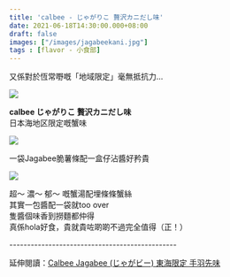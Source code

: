 ```yaml
---
title: 'calbee - じゃがりこ 贅沢カニだし味'
date: 2021-06-18T14:30:00.000+08:00
draft: false
images: ["/images/jagabeekani.jpg"]
tags : [flavor - 小食部]
---
```


又係對於恆常嘢嘅「地域限定」毫無抵抗力...

![](/images/jagabeekani.jpg)

**calbee じゃがりこ 贅沢カニだし味**  
日本海地区限定嘅蟹味  

![](/images/jagabeekani1.jpg)

一袋Jagabee脆薯條配一盒仔沾醬好矜貴  

![](/images/jagabeekani2.jpg)

超～ 濃～ 郁～ 嘅蟹湯配埋條條蟹絲  
其實一包醬配一袋就too over  
隻醬個味香到撈麵都仲得  
真係hola好食，貴就貴咗啲啲不過完全值得（正！）  

\-----------------------------------------------  
  
延伸閱讀：[Calbee Jagabee (じゃがビー) 東海限定 手羽先味](https://hidie.net/jagabeewings/)

